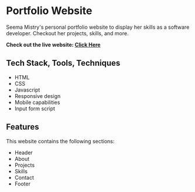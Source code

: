 # Portfolio Website

Seema Mistry's personal portfolio website to display her skills as a software developer. Checkout her projects, skills, and more.

**Check out the live website: [Click Here](https://seemamistry.github.io/)**

## Tech Stack, Tools, Techniques
- HTML
- CSS
- Javascript
- Responsive design
- Mobile capabilities
- Input form script

## Features

This website contains the following sections:
- Header 
- About 
- Projects 
- Skills 
- Contact 
- Footer 
